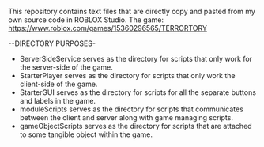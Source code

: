 This repository contains text files that are directly copy and pasted from my own source code in ROBLOX Studio.
The game: https://www.roblox.com/games/15360296565/TERRORTORY

--DIRECTORY PURPOSES-
* ServerSideService serves as the directory for scripts that only work for the server-side of the game.
* StarterPlayer serves as the directory for scripts that only work the client-side of the game.
* StarterGUI serves as the directory for scripts for all the separate buttons and labels in the game.
* moduleScripts serves as the directory for scripts that communicates between the client and server along with game managing scripts.
* gameObjectScripts serves as the directory for scripts that are attached to some tangible object within the game.
